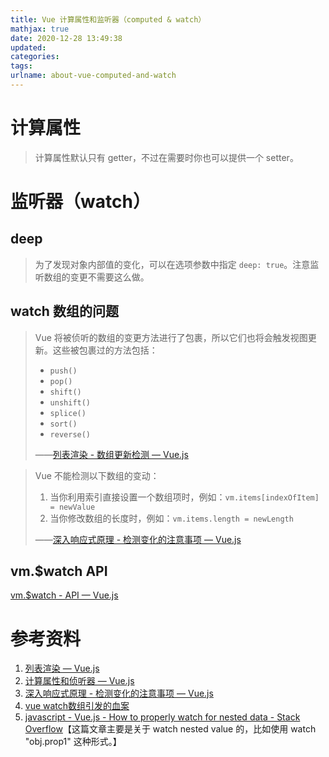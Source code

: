 ```yaml
---
title: Vue 计算属性和监听器（computed & watch）
mathjax: true
date: 2020-12-28 13:49:38
updated:
categories:
tags:
urlname: about-vue-computed-and-watch
---
```




<!-- more -->



# 计算属性



> 计算属性默认只有 getter，不过在需要时你也可以提供一个 setter。





# 监听器（watch）



## deep

> 为了发现对象内部值的变化，可以在选项参数中指定 `deep: true`。注意监听数组的变更不需要这么做。



## watch 数组的问题

> Vue 将被侦听的数组的变更方法进行了包裹，所以它们也将会触发视图更新。这些被包裹过的方法包括：
>
> - `push()`
> - `pop()`
> - `shift()`
> - `unshift()`
> - `splice()`
> - `sort()`
> - `reverse()`
>
> ——[列表渲染 - 数组更新检测 — Vue.js](https://cn.vuejs.org/v2/guide/list.html#数组更新检测)





> Vue 不能检测以下数组的变动：
>
> 1. 当你利用索引直接设置一个数组项时，例如：`vm.items[indexOfItem] = newValue`
> 2. 当你修改数组的长度时，例如：`vm.items.length = newLength`
>
> ——[深入响应式原理 - 检测变化的注意事项 — Vue.js](https://cn.vuejs.org/v2/guide/reactivity.html#检测变化的注意事项)



## vm.$watch API

[vm.$watch - API — Vue.js](https://cn.vuejs.org/v2/api/#vm-watch)



# 参考资料

1. [列表渲染 — Vue.js](https://cn.vuejs.org/v2/guide/list.html#数组更新检测)
2. [计算属性和侦听器 — Vue.js](https://cn.vuejs.org/v2/guide/computed.html)
3. [深入响应式原理 - 检测变化的注意事项 — Vue.js](https://cn.vuejs.org/v2/guide/reactivity.html#检测变化的注意事项)
4. [vue watch数组引发的血案](https://juejin.im/post/6844903699425263629)
5. [javascript - Vue.js - How to properly watch for nested data - Stack Overflow](https://stackoverflow.com/questions/42133894/vue-js-how-to-properly-watch-for-nested-data)【这篇文章主要是关于 watch nested value 的，比如使用 watch "obj.prop1" 这种形式。】